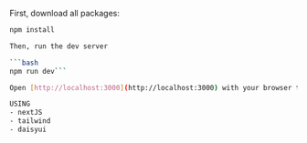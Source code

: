 First, download all packages:

```bash
npm install

Then, run the dev server

```bash
npm run dev```

Open [http://localhost:3000](http://localhost:3000) with your browser to see the result.

USING
- nextJS
- tailwind
- daisyui

